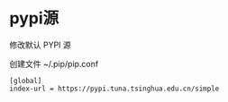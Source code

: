 # pypi源
修改默认 PYPI 源

创建文件 ~/.pip/pip.conf

```
[global]
index-url = https://pypi.tuna.tsinghua.edu.cn/simple
```
